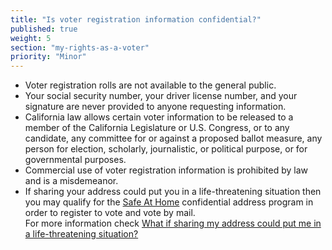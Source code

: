 ```yaml
---
title: "Is voter registration information confidential?"
published: true
weight: 5
section: "my-rights-as-a-voter"
priority: "Minor"
---
```

- Voter registration rolls are not available to the general public.
- Your social security number, your driver license number, and your signature are never provided to anyone requesting information.
- California law allows certain voter information to be released to a member of the California Legislature or U.S. Congress, or to any candidate, any committee for or against a proposed ballot measure, any person for election, scholarly, journalistic, or political purpose, or for governmental purposes. 
- Commercial use of voter registration information is prohibited by law and is a misdemeanor.
- If sharing your address could put you in a life-threatening situation then you may qualify for the [Safe At Home](http://www.sos.ca.gov/registries/safe-home/) confidential address program in order to register to vote and vote by mail.  
	For more information check [What if sharing my address could put me in a life-threatening situation?](#menu-item-what-if-sharing-my-address-could-put-me-in-a-life-threatening-situation)  
